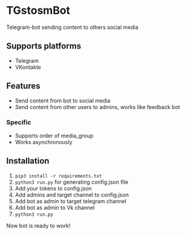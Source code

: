 # TGstosmBot
Telegram-bot sending content to others social media

## Supports platforms
* Telegram
* VKontakte

## Features
* Send content from bot to social media
* Send content from other users to admins, works like feedback bot

### Specific
* Supports order of media_group
* Works asynchronously

## Installation
1. ```pip3 install -r requirements.txt```
2. ```python3 run.py``` for generating config.json file   
3. Add your tokens to config.json   
4. Add admins and target channel to config.json
5. Add bot as admin to target telegram channel
6. Add bot as admin to Vk channel
7. ```python3 run.py```

Now bot is ready to work!
